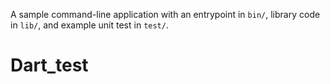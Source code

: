 A sample command-line application with an entrypoint in `bin/`, library code
in `lib/`, and example unit test in `test/`.
# Dart_test
